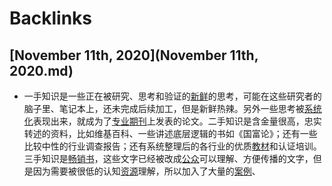 
# Backlinks
## [November 11th, 2020](November 11th, 2020.md)
- 一手知识是一些正在被研究、思考和验证的[新鲜](新鲜.md)的思考，可能在这些研究者的脑子里、笔记本上，还未完成后续加工，但是新鲜热辣。另外一些思考被[系统化](系统化.md)表现出来，就成为了[专业](专业.md)[期刊](期刊.md)上发表的论文。二手知识是含金量很高，忠实转述的资料，比如维基百科、一些讲述底层逻辑的书如《国富论》；还有一些比较中性的行业调查报告；还有系统整理后的各行业的优质[教材](教材.md)和认证培训。三手知识是[畅销书](畅销书.md)，这些文字已经被改成[公众](公众.md)可以理解、方便传播的文字，但是因为需要被很低的认知[资源](资源.md)理解，所以加入了大量的[案例](案例.md)、


